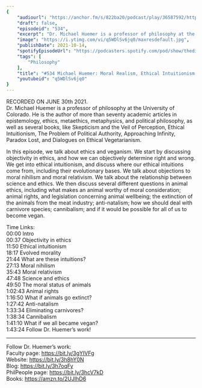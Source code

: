 ```yaml
---
{
	"audiourl": "https://anchor.fm/s/822ba20/podcast/play/36587592/https%3A%2F%2Fd3ctxlq1ktw2nl.cloudfront.net%2Fstaging%2F2021-6-2%2Faa4bedbd-e8f1-124d-fec4-9a363f48fbff.m4a",
	"draft": false,
	"episodeid": "534",
	"excerpt": "Dr. Michael Huemer is a professor of philosophy at the University of Colorado. He is the author of more than seventy academic articles in epistemology, ethics, metaethics, metaphysics, and political philosophy, as well as several books, like Skepticism and the Veil of Perception, Ethical Intuitionism, The Problem of Political Authority, Approaching Infinity, Paradox Lost, and Dialogues on Ethical Vegetarianism.",
	"image": "https://i.ytimg.com/vi/q5WDlSv6jq0/maxresdefault.jpg",
	"publishDate": 2021-10-14,
	"spotifyEpisodeUrl": "https://podcasters.spotify.com/pod/show/thedissenter/episodes/534-Michael-Huemer-Moral-Realism--Ethical-Intuitionism--and-Veganism-e13r2k8",
	"tags": [
		"Philosophy"
	],
	"title": "#534 Michael Huemer: Moral Realism, Ethical Intuitionism, and Veganism",
	"youtubeid": "q5WDlSv6jq0"
}
---
```

RECORDED ON JUNE 30th 2021.  
Dr. Michael Huemer is a professor of philosophy at the University of Colorado. He is the author of more than seventy academic articles in epistemology, ethics, metaethics, metaphysics, and political philosophy, as well as several books, like Skepticism and the Veil of Perception, Ethical Intuitionism, The Problem of Political Authority, Approaching Infinity, Paradox Lost, and Dialogues on Ethical Vegetarianism.

In this episode, we talk about ethics and veganism. We start by discussing objectivity in ethics, and how we can objectively determine right and wrong. We get into ethical intuitionism, and discuss where our ethical intuitions come from, including their evolutionary bases. We talk about objections to moral nihilism and moral relativism. We talk about the relationship between science and ethics. We then discuss several different questions in animal ethics, including what makes an animal worthy of moral consideration; animal rights, and legislation concerning animal wellbeing; the extinction of the animals from the meat industry; anti-natalism; how we should deal with carnivore species; cannibalism; and if it would be possible for all of us to become vegan.

Time Links:  
<time>00:00</time> Intro  
<time>00:37</time> Objectivity in ethics  
<time>11:50</time> Ethical intuitionism  
<time>18:17</time> Evolved morality  
<time>21:44</time> What are these intuitions?  
<time>27:13</time> Moral nihilism  
<time>35:43</time> Moral relativism  
<time>47:48</time> Science and ethics  
<time>49:50</time> The moral status of animals  
<time>1:02:43</time> Animal rights  
<time>1:16:50</time> What if animals go extinct?  
<time>1:27:42</time> Anti-natalism  
<time>1:33:34</time> Eliminating carnivores?  
<time>1:38:34</time> Cannibalism  
<time>1:41:10</time> What if we all became vegan?  
<time>1:43:24</time> Follow Dr. Huemer’s work!

---

Follow Dr. Huemer’s work:  
Faculty page: https://bit.ly/3gYIVFg  
Website: https://bit.ly/3h8hY0N  
Blog: https://bit.ly/3h7oqFy  
PhilPeople page: https://bit.ly/3hcV7kD  
Books: https://amzn.to/2UJIhD6
